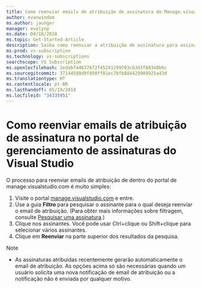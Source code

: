 ```yaml
---
title: Como reenviar emails de atribuição de assinatura do Manage.visualstudio.com ou VLSC | Microsoft Docs
author: evanwindom
ms.author: jaunger
manager: evelynp
ms.date: 04/18/2018
ms.topic: Get-Started-Article
description: Saiba como reenviar a atribuição de assinatura para assinantes por meio do manage.visualstudio.com ou do Centro de Empresas
ms.prod: vs-subscription
ms.technology: vs-subscriptions
searchscope: VS Subscription
ms.openlocfilehash: 2edabf44637672f45241299703cb3d3f88348b6c
ms.sourcegitcommit: 37144589d9f850ff81ec7bfb884429989925a43d
ms.translationtype: HT
ms.contentlocale: pt-BR
ms.lasthandoff: 05/19/2018
ms.locfileid: "34335951"
---
```

# <a name="how-to-resend-subscription-assignment-emails-in-the-visual-studio-subscription-management-portal"></a>Como reenviar emails de atribuição de assinatura no portal de gerenciamento de assinaturas do Visual Studio


O processo para reenviar emails de atribuição de dentro do portal de manage.visualstudio.com é muito simples:

1. Visite o portal [manage.visualstudio.com](https://manage.visualstudio.com) e entre. 
2. Use a guia **Filtro** para pesquisar o assinante para o qual deseja reenviar o email de atribuição. (Para obter mais informações sobre filtragem, consulte [Pesquisar uma assinatura](search-license.md).)
3. Clique nos assinantes.  Você pode usar Ctrl+clique ou Shift+clique para selecionar vários assinantes.
4. Clique em **Reenviar** na parte superior dos resultados da pesquisa.  


> [!NOTE]
> - As assinaturas atribuídas recentemente gerarão automaticamente o email de atribuição. As opções acima só são necessárias quando um usuário solicita uma nova notificação de email de atribuição ou a notificação não é enviada por qualquer motivo.
